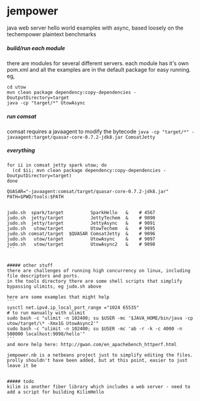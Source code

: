 # jempower
java web server hello world examples with async, based loosely on the techempower plaintext benchmarks

##### build/run each module
there are modules for several different servers.
each module has it's own pom.xml and all the examples are in the default package for easy running.
eg, 
```
cd utow
mvn clean package dependency:copy-dependencies -DoutputDirectory=target
java -cp "target/*" UtowAsync
```

##### run comsat
comsat requires a javaagent to modify the bytecode
`java -cp "target/*" -javaagent:target/quasar-core-0.7.2-jdk8.jar ComsatJetty`


##### everything
````
for ii in comsat jetty spark utow; do
  (cd $ii; mvn clean package dependency:copy-dependencies -DoutputDirectory=target)
done

QUASAR="-javaagent:comsat/target/quasar-core-0.7.2-jdk8.jar"
PATH=$PWD/tools:$PATH


judo.sh  spark/target          SparkHello   &    # 4567
judo.sh  jetty/target          JettyTechem  &    # 9090
judo.sh  jetty/target          JettyAsync   &    # 9091
judo.sh   utow/target          UtowTechem   &    # 9095
judo.sh comsat/target  $QUASAR ComsatJetty  &    # 9096
judo.sh   utow/target          UtowAsync    &    # 9097
judo.sh   utow/target          UtowAsync2   &    # 9098
```


##### other stuff
there are challenges of running high concurrency on linux, including file descriptors and ports.
in the tools directory there are some shell scripts that simplify bypassing ulimits, eg judo.sh above

here are some examples that might help
```
sysctl net.ipv4.ip_local_port_range ="1024 65535"
# to run manually with ulimit
sudo bash -c "ulimit -n 102400; su $USER -mc '$JAVA_HOME/bin/java -cp utow/target/\* -Xmx1G UtowAsync2'"
sudo bash -c "ulimit -n 102400; su $USER -mc 'ab -r -k -c 4000 -n 500000 localhost:9098/hello'"
```
and more help here: http://gwan.com/en_apachebench_httperf.html

jempower.nb is a netbeans project just to simplify editing the files.
prolly shouldn't have been added, but at this point, easier to just leave it be


##### todo
kilim is another fiber library which includes a web server - need to add a script for building KilimHello


